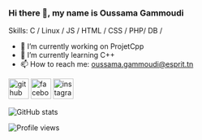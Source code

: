 ### Hi there 👋, my name is Oussama Gammoudi

Skills: C / Linux / JS / HTML / CSS / PHP/ DB /

- 🔭 I’m currently working on ProjetCpp 
- 🌱 I’m currently learning C++ 
- 📫 How to reach me: oussama.gammoudi@esprit.tn 


[<img src='https://cdn.jsdelivr.net/npm/simple-icons@3.0.1/icons/github.svg' alt='github' height='40'>](https://github.com/Ossama-G)  [<img src='https://cdn.jsdelivr.net/npm/simple-icons@3.0.1/icons/facebook.svg' alt='facebook' height='40'>](https://www.facebook.com/ossama.wardii/)  [<img src='https://cdn.jsdelivr.net/npm/simple-icons@3.0.1/icons/instagram.svg' alt='instagram' height='40'>](https://www.instagram.com/ous_gammoudi//)  

![GitHub stats](https://github-readme-stats.vercel.app/api?username=Ossama-G&show_icons=true)  

![Profile views](https://gpvc.arturio.dev/Ossama-G)  
<!---
Ossama-G/Ossama-G is a ✨ special ✨ repository because its `README.md` (this file) appears on your GitHub profile.
You can click the Preview link to take a look at your changes.
--->
